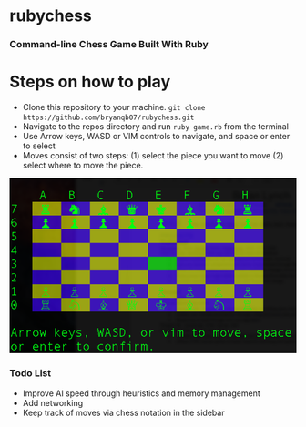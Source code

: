 # rubychess

<h3>Command-line Chess Game Built With Ruby</h3>

<h1>Steps on how to play</h1>

<ul>
  <li>Clone this repository to your machine. <code>git clone https://github.com/bryanqb07/rubychess.git</code></li>
  <li>Navigate to the repos directory and run <code>ruby game.rb</code> from the terminal</li>
  <li>Use Arrow keys, WASD or VIM controls to navigate, and space or enter to select</li>
  <li>Moves consist of two steps: (1) select the piece you want to move (2) select where to move the piece.</li>
</ul>

<img src="screenshot.png" >

<h3>Todo List</h3>
<ul>
   <li>Improve AI speed through heuristics and memory management</li>
   <li>Add networking</li>
   <li>Keep track of moves via chess notation in the sidebar</li>
</ul>
